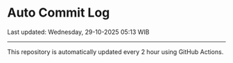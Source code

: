 # Auto Commit Log

Last updated: Wednesday, 29-10-2025 05:13 WIB

---

This repository is automatically updated every 2 hour using GitHub Actions.
